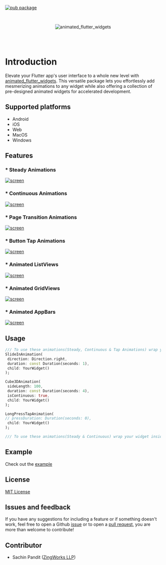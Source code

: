 [![pub package](https://img.shields.io/pub/v/animated_flutter_widgets.svg)](https://pub.dartlang.org/packages/animated_flutter_widgets)

<br>
<p align="center">
<img alt="animated_flutter_widgets" src="https://github.com/Zingworks-Sachin/animated_flutter_widgets/blob/main/assets/plugin_image.png?raw=true" />
</p>
<br><br>

# Introduction

Elevate your Flutter app's user interface to a whole new level with [animated_flutter_widgets](https://pub.dartlang.org/packages/animated_flutter_widgets). This versatile package lets you effortlessly add mesmerizing animations to any widget while also offering a collection of pre-designed animated widgets for accelerated development.

## Supported platforms
- Android
- iOS
- Web
- MacOS
- Windows

## Features
### * Steady Animations

[![screen](https://github.com/Zingworks-Sachin/animated_flutter_widgets/blob/main/assets/steady_animation.gif)](https://github.com/Zingworks-Sachin/animated_flutter_widgets)

### * Continuous Animations

[![screen](https://github.com/Zingworks-Sachin/animated_flutter_widgets/blob/main/assets/continous_animations.gif)](https://github.com/Zingworks-Sachin/animated_flutter_widgets)

### * Page Transition Animations

[![screen](https://github.com/Zingworks-Sachin/animated_flutter_widgets/blob/main/assets/page_transition_animation.gif)](https://github.com/Zingworks-Sachin/animated_flutter_widgets)

### * Button Tap Animations

[![screen](https://github.com/Zingworks-Sachin/animated_flutter_widgets/blob/main/assets/button_tap_animation.gif)](https://github.com/Zingworks-Sachin/animated_flutter_widgets)

### * Animated ListViews

[![screen](https://github.com/Zingworks-Sachin/animated_flutter_widgets/blob/main/assets/animated_list_view.gif)](https://github.com/Zingworks-Sachin/animated_flutter_widgets)

### * Animated GridViews

[![screen](https://github.com/Zingworks-Sachin/animated_flutter_widgets/blob/main/assets/animated_grid_view.gif)](https://github.com/Zingworks-Sachin/animated_flutter_widgets)

### * Animated AppBars

[![screen](https://github.com/Zingworks-Sachin/animated_flutter_widgets/blob/main/assets/animated_app_bar.gif)](https://github.com/Zingworks-Sachin/animated_flutter_widgets)

## Usage
```dart
/// To use these animations(Steady, Continuous & Tap Animations) wrap your widget inside the animation widgets
SlideInAnimation(
 direction: Direction.right,
 duration: const Duration(seconds: 1),
 child: YourWidget()
);

Cube3DAnimation(
 sideLength: 100,
 duration: const Duration(seconds: 4),
 isContinuous: true,
 child: YourWidget()
);

LongPressTapAnimation(
// pressDuration: Duration(seconds: 0),
 child: YourWidget()
);

/// To use these animations(Steady & Continuous) wrap your widget inside the animation widgets

```

## Example
Check out the [example](https://github.com/Zingworks-Sachin/animated_flutter_widgets/tree/main/example)

## License
[MIT License](https://github.com/Zingworks-Sachin/animated_flutter_widgets/blob/main/LICENSE)

## Issues and feedback
If you have any suggestions for including a feature or if something doesn't work, feel free to open a Github [issue](https://github.com/Zingworks-Sachin/animated_flutter_widgets/issues) or to open a [pull request](https://github.com/Zingworks-Sachin/animated_flutter_widgets/pulls), you are more than welcome to contribute!

## Contributor
- Sachin Pandit ([ZingWorks LLP](https://zingworks.in/))
